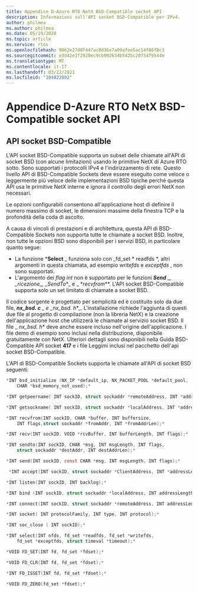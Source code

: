 ```yaml
---
title: Appendice D-Azure RTO NetX BSD-Compatible socket API
description: Informazioni sull'API socket BSD-Compatible per IPv4.
author: philmea
ms.author: philmea
ms.date: 05/19/2020
ms.topic: article
ms.service: rtos
ms.openlocfilehash: 9062e27d8f447ac8d36e7a09afee5ac14f86f8c3
ms.sourcegitcommit: e3d42e1f2920ec9cb002634b542bc20754f9544e
ms.translationtype: MT
ms.contentlocale: it-IT
ms.lasthandoff: 03/22/2021
ms.locfileid: "104822802"
---
```

# <a name="appendix-d---azure-rtos-netx-bsd-compatible-socket-api"></a>Appendice D-Azure RTO NetX BSD-Compatible socket API

## <a name="bsd-compatible-socket-api"></a>API socket BSD-Compatible

L'API socket BSD-Compatible supporta un subset delle chiamate all'API di socket BSD (con alcune limitazioni) usando le primitive NetX di Azure RTO sotto. Sono supportati i protocolli IPv4 e l'indirizzamento di rete. Questo livello API di BSD-Compatible Sockets deve essere eseguito come veloce o leggermente più veloce delle implementazioni BSD tipiche perché questa API usa le primitive NetX interne e ignora il controllo degli errori NetX non necessari.

Le opzioni configurabili consentono all'applicazione host di definire il numero massimo di socket, le dimensioni massime della finestra TCP e la profondità della coda di ascolto.

A causa di vincoli di prestazioni e di architettura, questa API di BSD-Compatible Sockets non supporta tutte le chiamate a socket BSD. Inoltre, non tutte le opzioni BSD sono disponibili per i servizi BSD, in particolare quanto segue:

- La funzione ***Select** _ funziona solo con _fd_set \* readfds *, altri argomenti in questa chiamata, ad esempio *writefds* e *exceptfds* , non sono supportati.
- L'argomento dei *flag int* non è supportato per le funzioni ***Send** _, _*_ricezione_*_, _*_SendTo_*_ e _ *_recvfrom_**. L'API socket BSD-Compatible supporta solo un set limitato di chiamate a socket BSD.

Il codice sorgente è progettato per semplicità ed è costituito solo da due file, ***nx_bsd. c** _ e _*_nx_bsd. h_*_. L'installazione richiede l'aggiunta di questi due file al progetto di compilazione (non la libreria NetX) e la creazione dell'applicazione host che utilizzerà le chiamate al servizio socket BSD. Il file _ *_nx_bsd. h_** deve anche essere incluso nell'origine dell'applicazione. I file demo di esempio sono inclusi nella distribuzione, disponibile gratuitamente con NetX. Ulteriori dettagli sono disponibili nella Guida BSD-Compatible API socket **417** e i file Leggimi inclusi nel pacchetto dell'api socket BSD-Compatible.

L'API di BSD-Compatible Sockets supporta le chiamate all'API di socket BSD seguenti:

```C
*INT bsd_initialize (NX_IP *default_ip, NX_PACKET_POOL *default_pool,
    CHAR *bsd_memory_not_used);*

*INT getpeername( INT sockID, struct sockaddr *remoteAddress, INT *addressLength);*

*INT getsockname( INT sockID, struct sockaddr *localAddress, INT *addressLength);*

*INT recvfrom(INT sockID, CHAR *buffer, INT buffersize,
    INT flags,struct sockaddr *fromAddr, INT *fromAddrLen);*

*INT recv(INT sockID, VOID *rcvBuffer, INT bufferLength, INT flags);*

*INT sendto(INT sockID, CHAR *msg, INT msgLength, INT flags,
    struct sockaddr *destAddr, INT destAddrLen);*

*INT send(INT sockID, const CHAR *msg, INT msgLength, INT flags);*

 *INT accept(INT sockID, struct sockaddr *ClientAddress, INT *addressLength);*

*INT listen(INT sockID, INT backlog);*

*INT bind (INT sockID, struct sockaddr *localAddress, INT addressLength);*

*INT connect(INT sockID, struct sockaddr *remoteAddress, INT addressLength);*

*INT socket( INT protocolFamily, INT type, INT protocol);*

*INT soc_close ( INT sockID);*

*INT select(INT nfds, fd_set *readfds, fd_set *writefds,
    fd_set *exceptfds, struct timeval *timeout);*

*VOID FD_SET(INT fd, fd_set *fdset);*

*VOID FD_CLR(INT fd, fd_set *fdset);*

*INT FD_ISSET(INT fd, fd_set *fdset);*

*VOID FD_ZERO(fd_set *fdset);*

```
